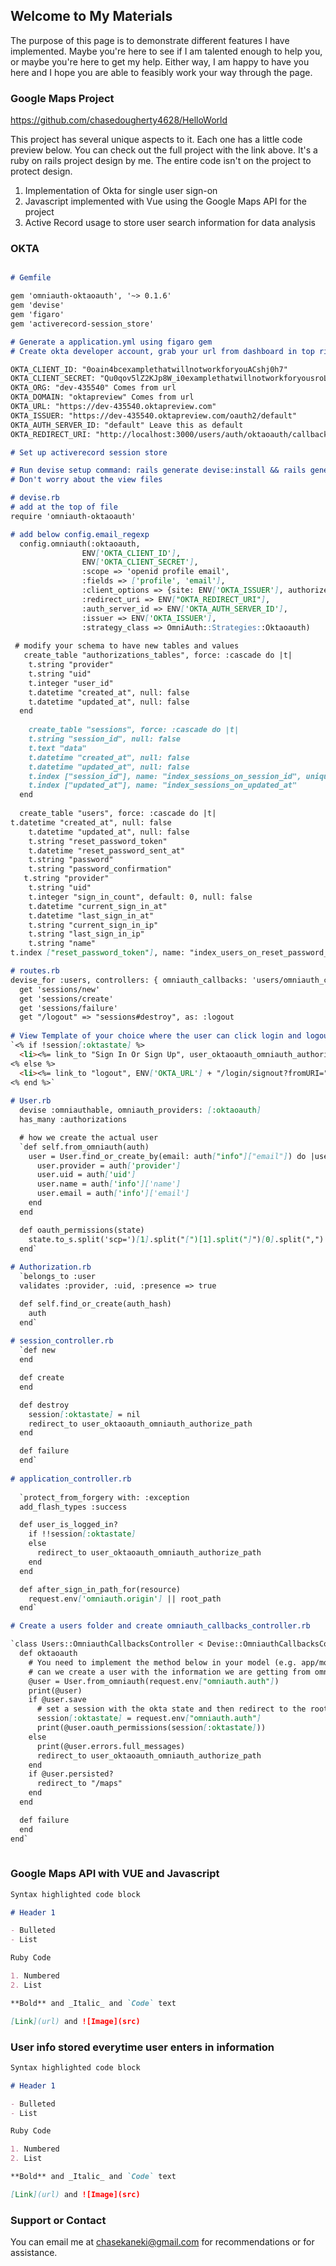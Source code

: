 ## Welcome to My Materials

The purpose of this page is to demonstrate different features I have implemented. Maybe you're here to see if I am talented enough to help you, or maybe you're here to get my help. Either way, I am happy to have you here and I hope you are able to feasibly work your way through the page. 

### Google Maps Project
https://github.com/chasedougherty4628/HelloWorld

This project has several unique aspects to it. Each one has a little code preview below. You can check out the full project with the link above. It's a ruby on rails project design by me. The entire code isn't on the project to protect design.
1. Implementation of Okta for single user sign-on 
2. Javascript implemented with Vue using the Google Maps API for the project
3. Active Record usage to store user search information for data analysis 


### OKTA
```markdown

# Gemfile

gem 'omniauth-oktaoauth', '~> 0.1.6'
gem 'devise'
gem 'figaro'
gem 'activerecord-session_store'

# Generate a application.yml using figaro gem
# Create okta developer account, grab your url from dashboard in top right, and grab your id and secret from the project

OKTA_CLIENT_ID: "0oain4bcexamplethatwillnotworkforyouACshj0h7"
OKTA_CLIENT_SECRET: "Qu0qov5lZ2KJp8W_i0examplethatwillnotworkforyousroLEjHq71I"
OKTA_ORG: "dev-435540" Comes from url
OKTA_DOMAIN: "oktapreview" Comes from url
OKTA_URL: "https://dev-435540.oktapreview.com"
OKTA_ISSUER: "https://dev-435540.oktapreview.com/oauth2/default"
OKTA_AUTH_SERVER_ID: "default" Leave this as default
OKTA_REDIRECT_URI: "http://localhost:3000/users/auth/oktaoauth/callback" use this link if you port to 3000

# Set up activerecord session store

# Run devise setup command: rails generate devise:install && rails generate devise MODEL && rake db:migrate
# Don't worry about the view files

# devise.rb
# add at the top of file
require 'omniauth-oktaoauth'

# add below config.email_regexp
  config.omniauth(:oktaoauth,
                ENV['OKTA_CLIENT_ID'],
                ENV['OKTA_CLIENT_SECRET'],
                :scope => 'openid profile email',
                :fields => ['profile', 'email'],
                :client_options => {site: ENV['OKTA_ISSUER'], authorize_url: ENV['OKTA_ISSUER'] + "/v1/authorize", token_url: ENV['OKTA_ISSUER'] + "/v1/token"},
                :redirect_uri => ENV["OKTA_REDIRECT_URI"],
                :auth_server_id => ENV['OKTA_AUTH_SERVER_ID'],
                :issuer => ENV['OKTA_ISSUER'],
                :strategy_class => OmniAuth::Strategies::Oktaoauth)
                
 # modify your schema to have new tables and values
   create_table "authorizations_tables", force: :cascade do |t|
    t.string "provider"
    t.string "uid"
    t.integer "user_id"
    t.datetime "created_at", null: false
    t.datetime "updated_at", null: false
  end
  
    create_table "sessions", force: :cascade do |t|
    t.string "session_id", null: false
    t.text "data"
    t.datetime "created_at", null: false
    t.datetime "updated_at", null: false
    t.index ["session_id"], name: "index_sessions_on_session_id", unique: true
    t.index ["updated_at"], name: "index_sessions_on_updated_at"
  end
  
  create_table "users", force: :cascade do |t|
t.datetime "created_at", null: false
    t.datetime "updated_at", null: false
    t.string "reset_password_token"
    t.datetime "reset_password_sent_at"
    t.string "password"
    t.string "password_confirmation"
   t.string "provider"
    t.string "uid"
    t.integer "sign_in_count", default: 0, null: false
    t.datetime "current_sign_in_at"
    t.datetime "last_sign_in_at"
    t.string "current_sign_in_ip"
    t.string "last_sign_in_ip"
    t.string "name"
t.index ["reset_password_token"], name: "index_users_on_reset_password_token", unique: true

# routes.rb
devise_for :users, controllers: { omniauth_callbacks: 'users/omniauth_callbacks' }
  get 'sessions/new'
  get 'sessions/create'
  get 'sessions/failure'
  get "/logout" => "sessions#destroy", as: :logout
  
# View Template of your choice where the user can click login and logout
`<% if !session[:oktastate] %>
  <li><%= link_to "Sign In Or Sign Up", user_oktaoauth_omniauth_authorize_path %></li>
<% else %>
  <li><%= link_to "logout", ENV['OKTA_URL'] + "/login/signout?fromURI=" + request.base_url + "/logout", class: "item" %></li>
<% end %>`
  
# User.rb
  devise :omniauthable, omniauth_providers: [:oktaoauth]
  has_many :authorizations

  # how we create the actual user
  `def self.from_omniauth(auth)
    user = User.find_or_create_by(email: auth["info"]["email"]) do |user|
      user.provider = auth['provider']
      user.uid = auth['uid']
      user.name = auth['info']['name']
      user.email = auth['info']['email']
    end
  end

  def oauth_permissions(state)
    state.to_s.split('scp=')[1].split("[")[1].split("]")[0].split(",").collect{|x| x.strip || x }
  end`
  
# Authorization.rb
  `belongs_to :user
  validates :provider, :uid, :presence => true

  def self.find_or_create(auth_hash)
    auth
  end`
  
# session_controller.rb
  `def new
  end

  def create
  end

  def destroy
    session[:oktastate] = nil
    redirect_to user_oktaoauth_omniauth_authorize_path
  end

  def failure
  end`
  
# application_controller.rb
  
  `protect_from_forgery with: :exception
  add_flash_types :success

  def user_is_logged_in?
    if !!session[:oktastate]
    else
      redirect_to user_oktaoauth_omniauth_authorize_path
    end
  end

  def after_sign_in_path_for(resource)
    request.env['omniauth.origin'] || root_path
  end`

# Create a users folder and create omniauth_callbacks_controller.rb

`class Users::OmniauthCallbacksController < Devise::OmniauthCallbacksController
  def oktaoauth
    # You need to implement the method below in your model (e.g. app/models/user.rb)
    # can we create a user with the information we are getting from omniauth(okta)
    @user = User.from_omniauth(request.env["omniauth.auth"])
    print(@user)
    if @user.save
      # set a session with the okta state and then redirect to the root path
      session[:oktastate] = request.env["omniauth.auth"]
      print(@user.oauth_permissions(session[:oktastate]))
    else
      print(@user.errors.full_messages)
      redirect_to user_oktaoauth_omniauth_authorize_path
    end
    if @user.persisted?
      redirect_to "/maps"
    end
  end

  def failure
  end
end`
  

```

### Google Maps API with VUE and Javascript
```markdown
Syntax highlighted code block

# Header 1

- Bulleted
- List

Ruby Code

1. Numbered
2. List

**Bold** and _Italic_ and `Code` text

[Link](url) and ![Image](src)
```

### User info stored everytime user enters in information
```markdown
Syntax highlighted code block

# Header 1

- Bulleted
- List

Ruby Code

1. Numbered
2. List

**Bold** and _Italic_ and `Code` text

[Link](url) and ![Image](src)
```

### Support or Contact

You can email me at chasekaneki@gmail.com for recommendations or for assistance. 
